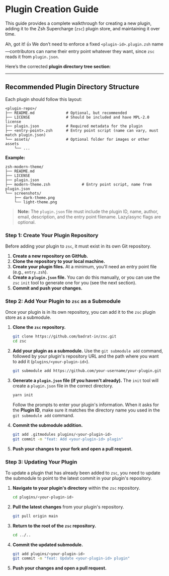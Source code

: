 # Plugin Creation Guide

This guide provides a complete walkthrough for creating a new plugin, adding it to the Zsh Supercharge (`zsc`) plugin store, and maintaining it over time.

Ah, got it! 👍 We don’t need to enforce a fixed `<plugin-id>.plugin.zsh` name—contributors can name their entry point whatever they want, since `zsc` reads it from `plugin.json`.

Here’s the corrected **plugin directory tree section**:

---

## Recommended Plugin Directory Structure

Each plugin should follow this layout:

```
<plugin-repo>/
├── README.md              # Optional, but recommended
├── LICENSE                # Should be included and have MPL-2.0 license
├── plugin.json            # Required metadata for the plugin
├── <entry-point>.zsh      # Entry point script (name can vary, must match plugin.json)
└── assets/                # Optional folder for images or other assets
    └── ...
```

**Example:**

```
zsh-modern-theme/
├── README.md
├── LICENSE
├── plugin.json
├── modern-theme.zsh              # Entry point script, name from plugin.json
└── screenshots/
    ├── dark-theme.png
    └── light-theme.png
```

> **Note:** The `plugin.json` file must include the plugin ID, name, author, email, description, and the entry point filename. Lazy/async flags are optional.

### Step 1: Create Your Plugin Repository

Before adding your plugin to `zsc`, it must exist in its own Git repository.

1.  **Create a new repository on GitHub.**
2.  **Clone the repository to your local machine.**
3.  **Create your plugin files.** At a minimum, you'll need an entry point file (e.g., `entry.zsh`).
4.  **Create a `plugin.json` file.** You can do this manually, or you can use the `zsc` `init` tool to generate one for you (see the next section).
5.  **Commit and push your changes.**

### Step 2: Add Your Plugin to `zsc` as a Submodule

Once your plugin is in its own repository, you can add it to the `zsc` plugin store as a submodule.

1.  **Clone the `zsc` repository.**

    ```bash
    git clone https://github.com/badrat-in/zsc.git
    cd zsc
    ```

2.  **Add your plugin as a submodule.** Use the `git submodule add` command, followed by your plugin's repository URL and the path where you want to add it (`plugins/<your-plugin-id>`).

    ```bash
    git submodule add https://github.com/your-username/your-plugin.git plugins/your-plugin-id
    ```

3.  **Generate a `plugin.json` file (if you haven't already).** The `init` tool will create a `plugin.json` file in the correct directory.

    ```bash
    yarn init
    ```

    Follow the prompts to enter your plugin's information. When it asks for the **Plugin ID**, make sure it matches the directory name you used in the `git submodule add` command.

4.  **Commit the submodule addition.**

    ```bash
    git add .gitmodules plugins/<your-plugin-id>
    git commit -m "feat: Add <your-plugin-id> plugin"
    ```

5.  **Push your changes to your fork and open a pull request.**

### Step 3: Updating Your Plugin

To update a plugin that has already been added to `zsc`, you need to update the submodule to point to the latest commit in your plugin's repository.

1.  **Navigate to your plugin's directory** within the `zsc` repository.

    ```bash
    cd plugins/<your-plugin-id>
    ```

2.  **Pull the latest changes** from your plugin's repository.

    ```bash
    git pull origin main
    ```

3.  **Return to the root of the `zsc` repository.**

    ```bash
    cd ../..
    ```

4.  **Commit the updated submodule.**

    ```bash
    git add plugins/<your-plugin-id>
    git commit -m "feat: Update <your-plugin-id> plugin"
    ```

5.  **Push your changes and open a pull request.**
